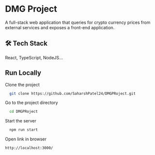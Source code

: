 # DMG Project

A full-stack web application that queries for crypto currency prices from external services
and exposes a front-end application.


## 🛠 Tech Stack
React, TypeScript, NodeJS...

## Run Locally

Clone the project

```bash
  git clone https://github.com/SaharshPatel24/DMGPRoject.git
```

Go to the project directory

```bash
  cd DMGPRoject
```

Start the server

```bash
  npm run start
```

Open link in browser

```bash
http://localhost:3000/
```